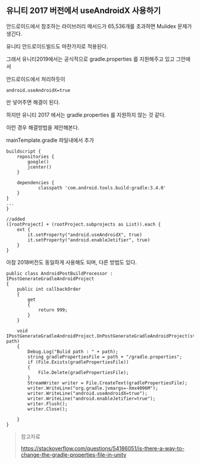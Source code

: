## 유니티 2017 버전에서 useAndroidX 사용하기

안드로이드에서 참조하는 라이브러리 메서드가 65,536개를 초과하면 Mulidex 문제가 생긴다.

유니티 안드로이드빌드도 마찬가지로 적용된다.



그래서 유니티2019에서는 공식적으로 gradle.properties 를 지원해주고 있고 그안에서

안드로이드에서 처리하듯이

```
android.useAndroidX=true
```

만 넣어주면 해결이 된다.



하지만 유니티 2017 에서는 gradle.properties 를 지원하지 않는 것 같다.

이런 경우 해결방법을 제안해본다.



mainTemplate.gradle 파일내에서 추가

```
buildscript {
	repositories {        
		google()
		jcenter()		
	}

	dependencies {
            classpath 'com.android.tools.build:gradle:3.4.0'
	}
}
...
}

//added
([rootProject] + (rootProject.subprojects as List)).each {
	ext {
		it.setProperty("android.useAndroidX", true)
		it.setProperty("android.enableJetifier", true)
	}
}
```



아참 2018버전도 동일하게 사용해도 되며, 다른 방법도 있다.

```
public class AndroidPostBuildProcessor : IPostGenerateGradleAndroidProject
{
    public int callbackOrder
    {
        get
        {
            return 999;
        }
    }

    void IPostGenerateGradleAndroidProject.OnPostGenerateGradleAndroidProject(string path)
    {
        Debug.Log("Bulid path : " + path);
        string gradlePropertiesFile = path + "/gradle.properties";
        if (File.Exists(gradlePropertiesFile))
        {
            File.Delete(gradlePropertiesFile);
        }
        StreamWriter writer = File.CreateText(gradlePropertiesFile);
        writer.WriteLine("org.gradle.jvmargs=-Xmx4096M");
        writer.WriteLine("android.useAndroidX=true");
        writer.WriteLine("android.enableJetifier=true");
        writer.Flush();
        writer.Close();

    }
}
```



> 참고자료
>
> https://stackoverflow.com/questions/54186051/is-there-a-way-to-change-the-gradle-properties-file-in-unity

